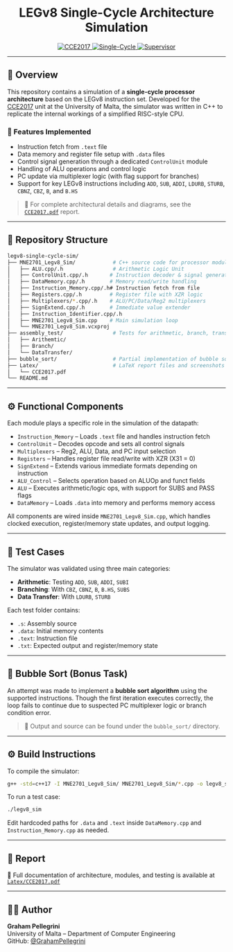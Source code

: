 <h1 align="center">LEGv8 Single-Cycle Architecture Simulation</h1>

<p align="center">
  <a href="https://www.um.edu.mt/courses/studyunit/CCE2017">
    <img src="https://img.shields.io/badge/University%20of%20Malta-CCE2017-blue?style=for-the-badge" alt="CCE2017">
  </a>
  <a href="https://github.com/GrahamPellegrini/legv8-single-cycle-sim">
    <img src="https://img.shields.io/badge/Architecture-Single--Cycle-green?style=for-the-badge" alt="Single-Cycle">
  </a>
  <a href="https://www.um.edu.mt/profile/victorbuttigieg">
    <img src="https://img.shields.io/badge/Supervisor-Dr.%20Victor%20Buttigieg-lightgrey?style=for-the-badge" alt="Supervisor">
  </a>
</p>

---

## 🧠 Overview

This repository contains a simulation of a **single-cycle processor architecture** based on the LEGv8 instruction set. Developed for the [CCE2017](https://www.um.edu.mt/courses/studyunit/CCE2017) unit at the University of Malta, the simulator was written in C++ to replicate the internal workings of a simplified RISC-style CPU.

### 🧩 Features Implemented
- Instruction fetch from `.text` file
- Data memory and register file setup with `.data` files
- Control signal generation through a dedicated `ControlUnit` module
- Handling of ALU operations and control logic
- PC update via multiplexer logic (with flag support for branches)
- Support for key LEGv8 instructions including `ADD`, `SUB`, `ADDI`, `LDURB`, `STURB`, `CBNZ`, `CBZ`, `B`, and `B.HS`

> 📘 For complete architectural details and diagrams, see the [`CCE2017.pdf`](Latex/CCE2017.pdf) report.

---

## 📁 Repository Structure

```bash
legv8-single-cycle-sim/
├── MNE2701_Legv8_Sim/            # C++ source code for processor modules
│   ├── ALU.cpp/.h                # Arithmetic Logic Unit
│   ├── ControlUnit.cpp/.h       # Instruction decoder & signal generator
│   ├── DataMemory.cpp/.h        # Memory read/write handling
│   ├── Instruction_Memory.cpp/.h# Instruction fetch from file
│   ├── Registers.cpp/.h         # Register file with XZR logic
│   ├── Multiplexers/*.cpp/.h    # ALU/PC/Data/Reg2 multiplexers
│   ├── SignExtend.cpp/.h        # Immediate value extender
│   ├── Instruction_Identifier.cpp/.h
│   ├── MNE2701_Legv8_Sim.cpp    # Main simulation loop
│   └── MNE2701_Legv8_Sim.vcxproj
├── assembly_test/                # Tests for arithmetic, branch, transfer
│   ├── Arithemtic/
│   ├── Branch/
│   └── DataTransfer/
├── bubble_sort/                  # Partial implementation of bubble sort
├── Latex/                        # LaTeX report files and screenshots
│   └── CCE2017.pdf
└── README.md
```

---

## ⚙️ Functional Components

Each module plays a specific role in the simulation of the datapath:

- `Instruction_Memory` – Loads `.text` file and handles instruction fetch
- `ControlUnit` – Decodes opcode and sets all control signals
- `Multiplexers` – Reg2, ALU, Data, and PC input selection
- `Registers` – Handles register file read/write with XZR (X31 = 0)
- `SignExtend` – Extends various immediate formats depending on instruction
- `ALU_Control` – Selects operation based on ALUOp and funct fields
- `ALU` – Executes arithmetic/logic ops, with support for SUBS and PASS flags
- `DataMemory` – Loads `.data` into memory and performs memory access

All components are wired inside `MNE2701_Legv8_Sim.cpp`, which handles clocked execution, register/memory state updates, and output logging.

---

## 🧪 Test Cases

The simulator was validated using three main categories:

- **Arithmetic**: Testing `ADD`, `SUB`, `ADDI`, `SUBI`
- **Branching**: With `CBZ`, `CBNZ`, `B`, `B.HS`, `SUBS`
- **Data Transfer**: With `LDURB`, `STURB`

Each test folder contains:
- `.s`: Assembly source
- `.data`: Initial memory contents
- `.text`: Instruction file
- `.txt`: Expected output and register/memory state

---

## 🔁 Bubble Sort (Bonus Task)

An attempt was made to implement a **bubble sort algorithm** using the supported instructions. Though the first iteration executes correctly, the loop fails to continue due to suspected PC multiplexer logic or branch condition error.

> 📄 Output and source can be found under the `bubble_sort/` directory.

---

## ⚙️ Build Instructions

To compile the simulator:
```bash
g++ -std=c++17 -I MNE2701_Legv8_Sim/ MNE2701_Legv8_Sim/*.cpp -o legv8_sim
```
To run a test case:
```bash
./legv8_sim
```
Edit hardcoded paths for `.data` and `.text` inside `DataMemory.cpp` and `Instruction_Memory.cpp` as needed.

---

## 📘 Report

📄 Full documentation of architecture, modules, and testing is available at [`Latex/CCE2017.pdf`](Latex/CCE2017.pdf)

---

## 👨‍💻 Author

**Graham Pellegrini**  
University of Malta – Department of Computer Engineering  
GitHub: [@GrahamPellegrini](https://github.com/GrahamPellegrini)
